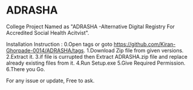# ADRASHA
College Project Named as "ADRASHA -Alternative Digital Registry For Accredited Social Health Acitvist".

Installation Instruction :
0.Open tags or goto https://github.com/Kiran-Ghorpade-0014/ADRASHA/tags.
1.Download Zip file from given versions.
2.Extract it.
3.if file is currupted then Extract ADRASHA.zip file and replace already existing files from it.
4.Run Setup.exe
5.Give Required Permission.
6.There you Go.

For any issue or update, Free to ask.
